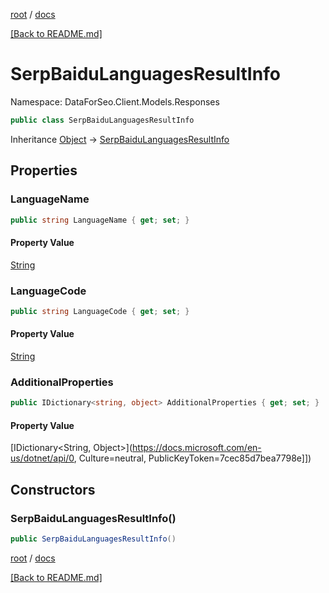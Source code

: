 [root](./../ "root") / [docs](./ "docs")

[[Back to README.md]](./../README.md "[Back to README.md]")

# SerpBaiduLanguagesResultInfo

Namespace: DataForSeo.Client.Models.Responses

```csharp
public class SerpBaiduLanguagesResultInfo
```

Inheritance [Object](https://docs.microsoft.com/en-us/dotnet/api/Object) → [SerpBaiduLanguagesResultInfo](./SerpBaiduLanguagesResultInfo.md)

## Properties

### **LanguageName**

```csharp
public string LanguageName { get; set; }
```

#### Property Value

[String](https://docs.microsoft.com/en-us/dotnet/api/String)<br>

### **LanguageCode**

```csharp
public string LanguageCode { get; set; }
```

#### Property Value

[String](https://docs.microsoft.com/en-us/dotnet/api/String)<br>

### **AdditionalProperties**

```csharp
public IDictionary<string, object> AdditionalProperties { get; set; }
```

#### Property Value

[IDictionary&lt;String, Object&gt;](https://docs.microsoft.com/en-us/dotnet/api/0, Culture=neutral, PublicKeyToken=7cec85d7bea7798e]])<br>

## Constructors

### **SerpBaiduLanguagesResultInfo()**

```csharp
public SerpBaiduLanguagesResultInfo()
```

[root](./../ "root") / [docs](./ "docs")

[[Back to README.md]](./../README.md "[Back to README.md]")
